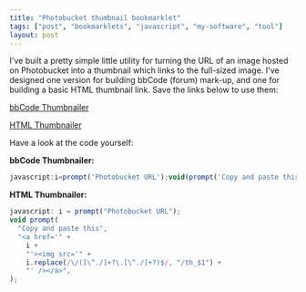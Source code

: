 ```yaml
---
title: "Photobucket thumbnail bookmarklet"
tags: ["post", "bookmarklets", "javascript", "my-software", "tool"]
layout: post
---
```


I've built a pretty simple little utility for turning the URL of an
image hosted on Photobucket into a thumbnail which links to the
full-sized image. I've designed one version for building bbCode (forum)
mark-up, and one for building a basic HTML thumbnail link. Save the
links below to use them:

<a href="javascript:i=prompt('Photobucket%20URL');void(prompt('Copy%20and%20paste%20this','%5Burl='+i+'%5D%5Bimg%5D'+i.replace(/\/(%5B%5E./%5D+?\.%5B%5E./%5D+?)$/,'/th_$1')+'%5B/img%5D%5B/url%5D'));">bbCode Thumbnailer</a>

<a href="javascript:i=prompt('Photobucket%20URL');void(prompt('Copy%20and%20paste%20this','%3Ca%20href=\''+i+'\'%3E%3Cimg%20src=\''+i.replace(/\/(%5B%5E./%5D+?\.%5B%5E./%5D+?)$/,'/th_$1')+'\'%20\/%3E%3C\/a%3E'));">HTML Thumbnailer</a>

Have a look at the code yourself:<!--more-->

**bbCode Thumbnailer:**

```js
javascript:i=prompt('Photobucket URL');void(prompt('Copy and paste this','[url='+i+'][img]'+i.replace(/\/([\^./]+?\.[\^./]+?)$/,'/th_$1')+'[/img][/url]'));[/js]
```

**HTML Thumbnailer:**

```js
javascript: i = prompt("Photobucket URL");
void prompt(
  "Copy and paste this",
  "<a href='" +
    i +
    "'><img src='" +
    i.replace(/\/([\^./]+?\.[\^./]+?)$/, "/th_$1") +
    "' /></a>",
);
```
